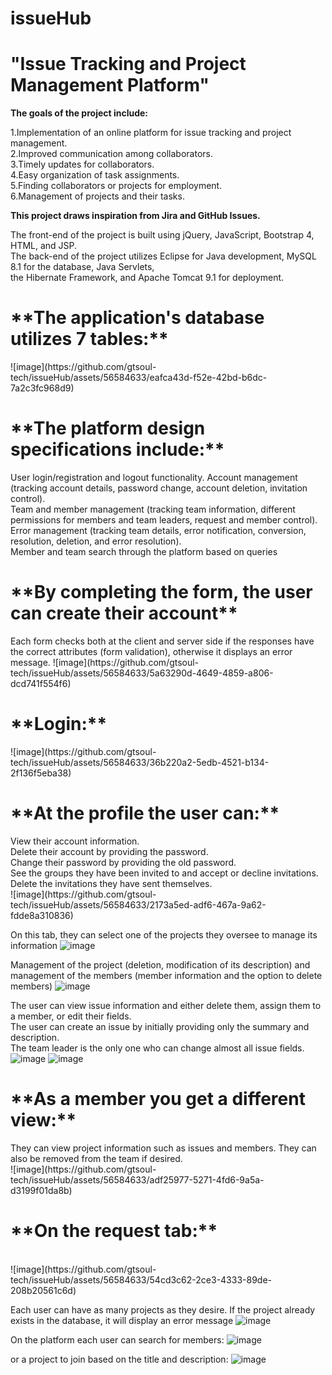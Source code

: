 # issueHub
<h1>"Issue Tracking and Project Management Platform"</h1>

**The goals of the project include:**

1.Implementation of an online platform for issue tracking and project management.<br>
2.Improved communication among collaborators.<br>
3.Timely updates for collaborators.<br>
4.Easy organization of task assignments.<br>
5.Finding collaborators or projects for employment.<br>
6.Management of projects and their tasks.<br>

**This project draws inspiration from Jira and GitHub Issues.**

The front-end of the project is built using jQuery, JavaScript, Bootstrap 4, HTML, and JSP.<br>
The back-end of the project utilizes Eclipse for Java development, MySQL 8.1 for the database, Java Servlets, <br>
the Hibernate Framework, and Apache Tomcat 9.1 for deployment.<br>

<h1>**The application's database utilizes 7 tables:**</h1>
![image](https://github.com/gtsoul-tech/issueHub/assets/56584633/eafca43d-f52e-42bd-b6dc-7a2c3fc968d9)

<h1>**The platform design specifications include:**</h1>

User login/registration and logout functionality.
Account management (tracking account details, password change, account deletion, invitation control).<br>
Team and member management (tracking team information, different permissions for members and team leaders, request and member control).<br>
Error management (tracking team details, error notification, conversion, resolution, deletion, and error resolution).<br>
Member and team search through the platform based on queries<br>

<h1>**By completing the form, the user can create their account**</h1>
Each form checks both at the client and server side if the responses have the correct attributes (form validation), otherwise it displays an error message.
![image](https://github.com/gtsoul-tech/issueHub/assets/56584633/5a63290d-4649-4859-a806-dcd741f554f6)

<h1>**Login:**</h1>
![image](https://github.com/gtsoul-tech/issueHub/assets/56584633/36b220a2-5edb-4521-b134-2f136f5eba38)

<h1>**At the profile the user can:**</h1>
View their account information.<br>
Delete their account by providing the password.<br>
Change their password by providing the old password.<br>
See the groups they have been invited to and accept or decline invitations.<br>
Delete the invitations they have sent themselves.<br>
![image](https://github.com/gtsoul-tech/issueHub/assets/56584633/2173a5ed-adf6-467a-9a62-fdde8a310836)

On this tab, they can select one of the projects they oversee to manage its information
![image](https://github.com/gtsoul-tech/issueHub/assets/56584633/f6389102-2d2e-4230-9746-f43e4510b7d8)

Management of the project (deletion, modification of its description) and management of the members (member information and the option to delete members)
![image](https://github.com/gtsoul-tech/issueHub/assets/56584633/fc8afdfd-d592-4057-82ab-f5dd38b9553b)


The user can view issue information and either delete them, assign them to a member, or edit their fields.<br>
The user can create an issue by initially providing only the summary and description.<br>
The team leader is the only one who can change almost all issue fields.<br>
![image](https://github.com/gtsoul-tech/issueHub/assets/56584633/3a8de3d9-7206-4057-9497-d000200e0788)
![image](https://github.com/gtsoul-tech/issueHub/assets/56584633/e067b532-13b9-412c-8704-f7f502092bca)

<h1>**As a member you get a different view:**</h1>
They can view project information such as issues and members. They can also be removed from the team if desired.<br>
![image](https://github.com/gtsoul-tech/issueHub/assets/56584633/adf25977-5271-4fd6-9a5a-d3199f01da8b)

<h1>**On the request tab:**</h1><br>
![image](https://github.com/gtsoul-tech/issueHub/assets/56584633/54cd3c62-2ce3-4333-89de-208b20561c6d)

Each user can have as many projects as they desire. If the project already exists in the database, it will display an error message
![image](https://github.com/gtsoul-tech/issueHub/assets/56584633/57f007be-d1d4-4393-839a-9fc3aa7a8f75)

On the platform each user can search for members:
![image](https://github.com/gtsoul-tech/issueHub/assets/56584633/44aa1870-95e1-4bbd-a5a1-db646f0f0fa8)

or a project to join based on the title and description:
![image](https://github.com/gtsoul-tech/issueHub/assets/56584633/b796602e-138f-4e95-a05b-7544e7235a47)

